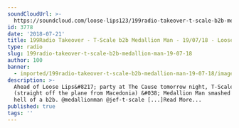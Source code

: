 ```yaml
---
soundCloudUrl: >-
  https://soundcloud.com/loose-lips123/199radio-takeover-t-scale-b2b-medallion-man-190718
id: 3778
date: '2018-07-21'
title: 199Radio Takeover - T-Scale b2b Medallion Man - 19/07/18 - Loose Lips
type: radio
slug: 199radio-takeover-t-scale-b2b-medallion-man-19-07-18
author: 100
banner:
  - imported/199radio-takeover-t-scale-b2b-medallion-man-19-07-18/image3778.jpeg
description: >-
  Ahead of Loose Lips&#8217; party at The Cause tomorrow night, T-Scale
  (straight off the plane from Macedonia) &#038; Medallion Man smashed off one
  hell of a b2b. @medallionman @jef-t-scale [...]Read More...
published: true
tags: ''
---
```

